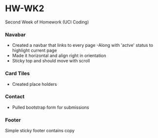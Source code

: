 # HW-WK2
Second Week of Homework (UCI Coding)

### Navabar 
* Created a navbar that links to every page 
    -Along with 'actve' status to highlight current page
* Made it horizontal and align right in orientation
* Sticky top and should move with scroll
### Card Tiles
* Created place holders 



 ### Contact
 * Pulled bootstrap form for submissions

 ### Footer 
Simple sticky footer contains copy 


